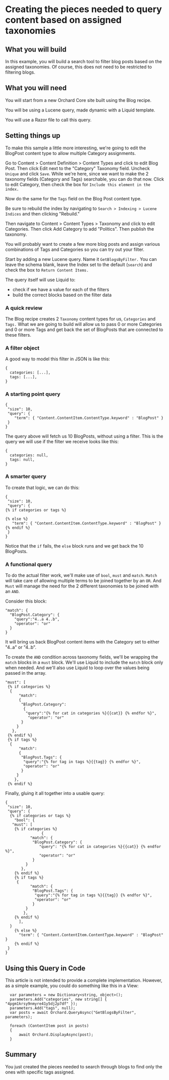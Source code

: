 # Creating the pieces needed to query content based on assigned taxonomies

## What you will build

In this example, you will build a search tool to filter blog posts based on the assigned taxonomies. Of course, this does not need to be restricted to filtering blogs.

## What you will need

You will start from a new Orchard Core site built using the Blog recipe.

You will be using a Lucene query, made dynamic with a Liquid template.

You will use a Razor file to call this query.

## Setting things up

To make this sample a little more interesting, we're going to edit the BlogPost content type to allow multiple Category assignments.

Go to Content > Content Definition > Content Types and click to edit Blog Post. Then click Edit next to the "Category" Taxonomy field. Uncheck `Unique` and click `Save`. While we're here, since we want to make the 2 taxonomy fields (Category and Tags) searchable, you can do that now. Click to edit Category, then check the box for `Include this element in the index.`

Now do the same for the `Tags` field on the Blog Post content type.

Be sure to rebuild the index by navigating to `Search > Indexing > Lucene Indices` and then clicking "Rebuild."

Then navigate to Content > Content Types > Taxonomy and click to edit Categories. Then click Add Category to add "Politics". Then publish the taxonomy.

You will probably want to create a few more blog posts and assign various combinations of Tags and Categories so you can try out your filter.

Start by adding a new Lucene query. Name it `GetBlogsByFilter.` You can leave the schema blank, leave the Index set to the default (`search`) and check the box to `Return Content Items.`

The query itself will use Liquid to:

- check if we have a value for each of the filters
- build the correct blocks based on the filter data

### A quick review

The Blog recipe creates 2 `Taxonomy` content types for us, `Categories` and `Tags.` What we are going to build will allow us to pass 0 or more Categories and 0 or more Tags and get back the set of BlogPosts that are connected to these filters.

### A filter object

A good way to model this filter in JSON is like this:

```
{
  categories: [...],
  tags: [...],
}
```

### A starting point query

```
{
 "size": 10,
 "query": {
    "term": { "Content.ContentItem.ContentType.keyword" : "BlogPost" }
 }
}
```

The query above will fetch us 10 BlogPosts, without using a filter. This is the query we will use if the filter we receive looks like this:

```
{
  categories: null,
  tags: null,
}
```

### A smarter query

To create that logic, we can do this:

```
{
 "size": 10,
 "query": {
{% if categories or tags %}

{% else %}
   "term": { "Content.ContentItem.ContentType.keyword" : "BlogPost" }
{% endif %}
 }
}
```

Notice that the `if` fails, the `else` block runs and we get back the 10 BlogPosts.

### A functional query

To do the actual filter work, we'll make use of `bool`, `must` and `match`. `Match` will take care of allowing multiple terms to be joined together by an `OR`. And `Must` will manage the need for the 2 different taxonomies to be joined with an `AND`.

Consider this block:

```
"match": {
  "BlogPost.Category": {
    "query":"4..a 4..b",
    "operator": "or"
  }
}
```

It will bring us back BlogPost content items with the Category set to either "4..a" or "4..b".

To create the `AND` condition across taxonomy fields, we'll be wrapping the `match` blocks in a `must` block. We'll use Liquid to include the `match` block only when needed. And we'll also use Liquid to loop over the values being passed in the array.

```
"must": [
 {% if categories %}
  {
      "match":
      {
       "BlogPost.Category":
        {
         "query":"{% for cat in categories %}{{cat}} {% endfor %}",
          "operator": "or"
       }
     }
   },
 {% endif %}
 {% if tags %}
  {
      "match":
      {
       "BlogPost.Tags": {
        "query":"{% for tag in tags %}{{tag}} {% endfor %}",
        "operator": "or"
       }
     }
    },
 {% endif %}
```

Finally, gluing it all together into a usable query:

```
{
 "size": 10,
 "query": {
  {% if categories or tags %}
    "bool": {
   "must": [
    {% if categories %}
                {
           "match": {
            "BlogPost.Category": {
               "query": "{% for cat in categories %}{{cat}} {% endfor %}",
               "operator": "or"
            }
         }
       },
    {% endif %}
    {% if tags %}
     {
           "match": {
            "BlogPost.Tags": {
             "query":"{% for tag in tags %}{{tag}} {% endfor %}",
             "operator": "or"
            }
         }
        },
    {% endif %}
      ],
  }
    {% else %}
      "term": { "Content.ContentItem.ContentType.keyword" : "BlogPost" }
    {% endif %}
 }
}
```

## Using this Query in Code

This article is not intended to provide a complete implementation. However, as a simple example, you could do something like this in a View:

```
  var parameters = new Dictionary<string, object>();
  parameters.Add("categories", new string[] { "4pgm1krsy9nmyre41y5dj2p7df" });
  parameters.Add("tags", null);
  var posts = await Orchard.QueryAsync("GetBlogsByFilter", parameters);
  
  foreach (ContentItem post in posts)
  {
      await Orchard.DisplayAsync(post);
  }
```

## Summary

You just created the pieces needed to search through blogs to find only the ones with specific tags assigned.
